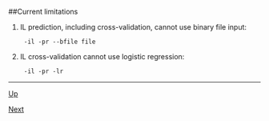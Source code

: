 ##Current limitations

1. IL prediction, including cross-validation, cannot use binary file input:

        -il -pr --bfile file

2. IL cross-validation cannot use logistic regression:

        -il -pr -lr


***
[Up](README.md)

[Next](examples.md)

